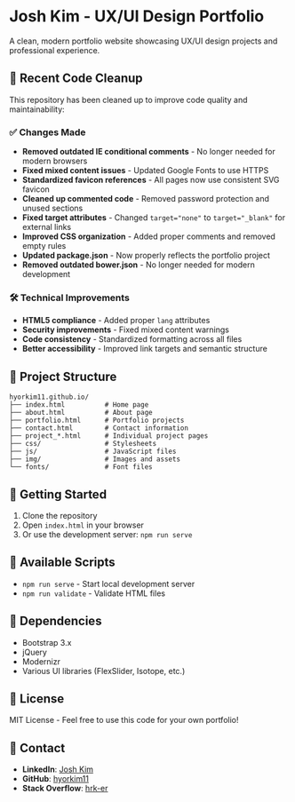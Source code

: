# Josh Kim - UX/UI Design Portfolio

A clean, modern portfolio website showcasing UX/UI design projects and professional experience.

## 🚀 Recent Code Cleanup

This repository has been cleaned up to improve code quality and maintainability:

### ✅ Changes Made

- **Removed outdated IE conditional comments** - No longer needed for modern browsers
- **Fixed mixed content issues** - Updated Google Fonts to use HTTPS
- **Standardized favicon references** - All pages now use consistent SVG favicon
- **Cleaned up commented code** - Removed password protection and unused sections
- **Fixed target attributes** - Changed `target="none"` to `target="_blank"` for external links
- **Improved CSS organization** - Added proper comments and removed empty rules
- **Updated package.json** - Now properly reflects the portfolio project
- **Removed outdated bower.json** - No longer needed for modern development

### 🛠️ Technical Improvements

- **HTML5 compliance** - Added proper `lang` attributes
- **Security improvements** - Fixed mixed content warnings
- **Code consistency** - Standardized formatting across all files
- **Better accessibility** - Improved link targets and semantic structure

## 📁 Project Structure

```
hyorkim11.github.io/
├── index.html          # Home page
├── about.html          # About page
├── portfolio.html      # Portfolio projects
├── contact.html        # Contact information
├── project_*.html      # Individual project pages
├── css/                # Stylesheets
├── js/                 # JavaScript files
├── img/                # Images and assets
└── fonts/              # Font files
```

## 🚀 Getting Started

1. Clone the repository
2. Open `index.html` in your browser
3. Or use the development server: `npm run serve`

## 📝 Available Scripts

- `npm run serve` - Start local development server
- `npm run validate` - Validate HTML files

## 🔧 Dependencies

- Bootstrap 3.x
- jQuery
- Modernizr
- Various UI libraries (FlexSlider, Isotope, etc.)

## 📄 License

MIT License - Feel free to use this code for your own portfolio!

## 👤 Contact

- **LinkedIn**: [Josh Kim](http://www.linkedin.com/in/hyorkim11)
- **GitHub**: [hyorkim11](http://www.github.com/hyorkim11)
- **Stack Overflow**: [hrk-er](https://stackoverflow.com/users/4358462/hrk-er)
